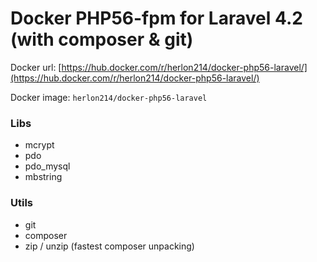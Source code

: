 # Docker PHP56-fpm for Laravel 4.2 (with composer & git)

Docker url: [https://hub.docker.com/r/herlon214/docker-php56-laravel/](https://hub.docker.com/r/herlon214/docker-php56-laravel/)

Docker image: `herlon214/docker-php56-laravel`

### Libs
* mcrypt
* pdo
* pdo_mysql
* mbstring

### Utils
* git
* composer
* zip / unzip (fastest composer unpacking)
